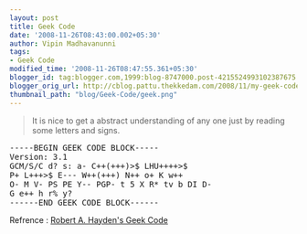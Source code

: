 ```yaml
---
layout: post
title: Geek Code
date: '2008-11-26T08:43:00.002+05:30'
author: Vipin Madhavanunni
tags:
- Geek Code
modified_time: '2008-11-26T08:47:55.361+05:30'
blogger_id: tag:blogger.com,1999:blog-8747000.post-4215524993102387675
blogger_orig_url: http://cblog.pattu.thekkedam.com/2008/11/my-geek-code.html
thumbnail_path: "blog/Geek-Code/geek.png"
---
```


> It is nice to get a abstract understanding of any one just by reading some letters and signs. 

<pre>
-----BEGIN GEEK CODE BLOCK----- 
Version: 3.1 
GCM/S/C d? s: a- C++(+++)>$ LHU++++>$ 
P+ L+++>$ E--- W++(+++) N++ o+ K w++ 
O- M V- PS PE Y-- PGP- t 5 X R* tv b DI D- 
G e++ h r% y? 
------END GEEK CODE BLOCK------ 
</pre> 

Refrence : [Robert A. Hayden's Geek Code](http://www.geekcode.com/geek.html)
